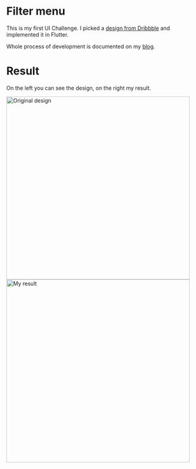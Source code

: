 # Filter menu

This is my first UI Challenge. I picked a [design from Dribbble](https://dribbble.com/shots/1956586-Filter-Menu) and implemented it in Flutter.  

Whole process of development is documented on my [blog](https://marcinszalek.pl/flutter/filter-menu-ui-challenge/).

# Result
On the left you can see the design, on the right my result.

<img src="https://github.com/MarcinusX/flutter_ui_challenge_filter_menu/blob/master/screens/original.gif" alt="Original design" height="480"/> <img src="https://github.com/MarcinusX/flutter_ui_challenge_filter_menu/blob/master/screens/result.gif" alt="My result" height="480"/>

